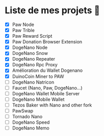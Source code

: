 # Liste de mes projets 🥳
- [X] Paw Node
- [X] Paw Trible
- [X] Paw Reward Script
- [X] Paw Donation Browser Extension
- [X] DogeNano Node
- [X] DogeNano Snow
- [X] DogeNano Repeater
- [X] DogeNano Rpc Proxy
- [X] Amélioration du Wallet Dogenano
- [X] DuinoCoin Miner to PAW
- [ ] DogeNano Natricon
- [ ] Faucet (Nano, Paw, DogeNano...)
- [ ] DogeNano Wallet Mobile Server
- [ ] DogeNano Mobile Wallet
- [ ] Tezos Baker with Nano and other fork
- [ ] PawSwap
- [ ] Tornado Nano
- [ ] DogeNano Speed
- [ ] DogeNano Memo
